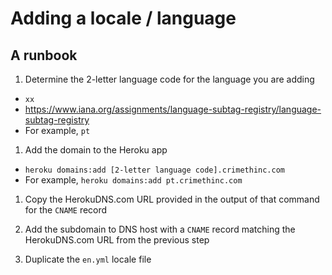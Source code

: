 # Adding a locale / language
## A runbook

1. Determine the 2-letter language code for the language you are adding
  - `xx`
  - https://www.iana.org/assignments/language-subtag-registry/language-subtag-registry
  - For example, `pt`

1. Add the domain to the Heroku app
  - `heroku domains:add [2-letter language code].crimethinc.com`
  - For example, `heroku domains:add pt.crimethinc.com`

  1. Copy the HerokuDNS.com URL provided in the output of that command for the `CNAME` record

1. Add the subdomain to DNS host with a `CNAME` record matching the HerokuDNS.com URL from the previous step

1. Duplicate the `en.yml` locale file
